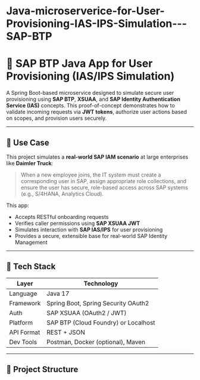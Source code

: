# Java-microserverice-for-User-Provisioning-IAS-IPS-Simulation---SAP-BTP
# 🚀 SAP BTP Java App for User Provisioning (IAS/IPS Simulation)

A Spring Boot-based microservice designed to simulate secure user provisioning using **SAP BTP**, **XSUAA**, and **SAP Identity Authentication Service (IAS)** concepts. This proof-of-concept demonstrates how to validate incoming requests via **JWT tokens**, authorize user actions based on scopes, and provision users securely.

---

## 📌 Use Case

This project simulates a **real-world SAP IAM scenario** at large enterprises like **Daimler Truck**:

> When a new employee joins, the IT system must create a corresponding user in SAP, assign appropriate role collections, and ensure the user has secure, role-based access across SAP systems (e.g., S/4HANA, Analytics Cloud).

This app:
- Accepts RESTful onboarding requests
- Verifies caller permissions using **SAP XSUAA JWT**
- Simulates interaction with **SAP IAS/IPS** for user provisioning
- Provides a secure, extensible base for real-world SAP Identity Management

---

## 🔧 Tech Stack

| Layer       | Technology                                 |
|------------|---------------------------------------------|
| Language    | Java 17                                     |
| Framework   | Spring Boot, Spring Security OAuth2         |
| Auth        | SAP XSUAA (OAuth2 / JWT)                    |
| Platform    | SAP BTP (Cloud Foundry) or Localhost        |
| API Format  | REST + JSON                                 |
| Dev Tools   | Postman, Docker (optional), Maven           |

---

## 📁 Project Structure


